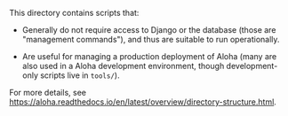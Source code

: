 This directory contains scripts that:

- Generally do not require access to Django or the database (those are
  "management commands"), and thus are suitable to run operationally.

- Are useful for managing a production deployment of Aloha (many are
  also used in a Aloha development environment, though
  development-only scripts live in `tools/`).

For more details, see
https://aloha.readthedocs.io/en/latest/overview/directory-structure.html.
